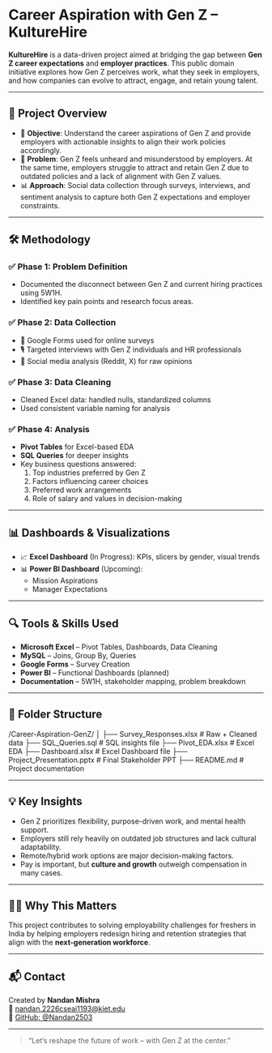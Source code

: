 # Career Aspiration with Gen Z – KultureHire

**KultureHire** is a data-driven project aimed at bridging the gap between **Gen Z career expectations** and **employer practices**. This public domain initiative explores how Gen Z perceives work, what they seek in employers, and how companies can evolve to attract, engage, and retain young talent.

---

## 📌 Project Overview

- 🎯 **Objective**: Understand the career aspirations of Gen Z and provide employers with actionable insights to align their work policies accordingly.
- 🧩 **Problem**: Gen Z feels unheard and misunderstood by employers. At the same time, employers struggle to attract and retain Gen Z due to outdated policies and a lack of alignment with Gen Z values.
- 📊 **Approach**: Social data collection through surveys, interviews, and sentiment analysis to capture both Gen Z expectations and employer constraints.

---

## 🛠️ Methodology

### ✅ Phase 1: Problem Definition
- Documented the disconnect between Gen Z and current hiring practices using 5W1H.
- Identified key pain points and research focus areas.

### ✅ Phase 2: Data Collection
- 📄 Google Forms used for online surveys
- 🎙️ Targeted interviews with Gen Z individuals and HR professionals
- 📱 Social media analysis (Reddit, X) for raw opinions

### ✅ Phase 3: Data Cleaning
- Cleaned Excel data: handled nulls, standardized columns
- Used consistent variable naming for analysis

### ✅ Phase 4: Analysis
- **Pivot Tables** for Excel-based EDA
- **SQL Queries** for deeper insights
- Key business questions answered:
  1. Top industries preferred by Gen Z
  2. Factors influencing career choices
  3. Preferred work arrangements
  4. Role of salary and values in decision-making

---

## 📊 Dashboards & Visualizations

- 📈 **Excel Dashboard** (In Progress): KPIs, slicers by gender, visual trends
- 📊 **Power BI Dashboard** (Upcoming):
  - Mission Aspirations
  - Manager Expectations

---

## 🔍 Tools & Skills Used

- **Microsoft Excel** – Pivot Tables, Dashboards, Data Cleaning
- **MySQL** – Joins, Group By, Queries
- **Google Forms** – Survey Creation
- **Power BI** – Functional Dashboards (planned)
- **Documentation** – 5W1H, stakeholder mapping, problem breakdown

---

## 📎 Folder Structure


/Career-Aspiration-GenZ/
│
├── Survey_Responses.xlsx # Raw + Cleaned data
├── SQL_Queries.sql # SQL insights file
├── Pivot_EDA.xlsx # Excel EDA
├── Dashboard.xlsx # Excel Dashboard file
├── Project_Presentation.pptx # Final Stakeholder PPT
├── README.md # Project documentation



---

## 💡 Key Insights

- Gen Z prioritizes flexibility, purpose-driven work, and mental health support.
- Employers still rely heavily on outdated job structures and lack cultural adaptability.
- Remote/hybrid work options are major decision-making factors.
- Pay is important, but **culture and growth** outweigh compensation in many cases.

---

## 🙋‍♀️ Why This Matters

This project contributes to solving employability challenges for freshers in India by helping employers redesign hiring and retention strategies that align with the **next-generation workforce**.

---

## 📬 Contact

Created by **Nandan Mishra**  
📧 [nandan.2226cseai1193@kiet.edu](mailto:nandan.2226cseai1193@kiet.edu)  
🔗 [GitHub: @Nandan2503](https://github.com/Nandan2503)

---

> “Let’s reshape the future of work – with Gen Z at the center.”










































































